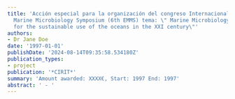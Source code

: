 ```yaml
---
title: 'Acción especial para la organización del congreso Internacional: Sixth European
  Marine Microbiology Symposium (6th EMMS) tema: \" Marine Microbiology: Perspectives
  for the sustainable use of the oceans in the XXI century\"'
authors:
- Dr Jane Doe
date: '1997-01-01'
publishDate: '2024-08-14T09:35:58.534180Z'
publication_types:
- project
publication: '*CIRIT*'
summary: 'Amount awarded: XXXX€, Start: 1997 End: 1997'
abstract: ' - '
---
```

